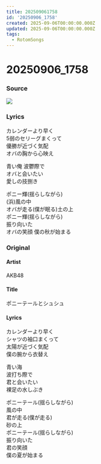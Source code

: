```yaml
---
title: 202509061758
id: '20250906_1758'
created: 2025-09-06T00:00:00.000Z
updated: 2025-09-06T00:00:00.000Z
tags:
  - RotomSongs
---
```

# 20250906_1758

### Source

![](https://x.com/Starlystrongest/status/1964251771091767609)

### Lyrics

カレンダーより早く  
5弱のセリーグまくって  
優勝が近づく気配  
オバの胸から心映え  

青い俺 波鬱際で  
オバと会いたい  
愛しの技捌き  

ポニー輝(揺らしながら)  
(浜)風の中  
オバが走る(僕が眠る)土の上  
ポニー輝(揺らしながら)  
振り向いた  
オバの笑顔 僕の秋が始まる  

### Original

#### Artist

AKB48

#### Title

ポニーテールとシュシュ

#### Lyrics

カレンダーより早く  
シャツの袖口まくって  
太陽が近づく気配  
僕の腕から衣替え  
  
青い海  
波打ち際で  
君と会いたい  
裸足の水しぶき  
  
ポニーテール(揺らしながら)  
風の中  
君が走る(僕が走る)  
砂の上  
ポニーテール(揺らしながら)  
振り向いた  
君の笑顔  
僕の夏が始まる  
